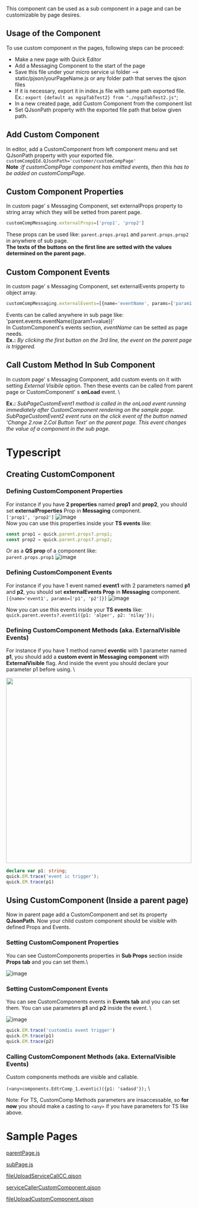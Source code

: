 This component can be used as a sub component in a page and can be customizable by page desires.

## Usage of the Component
To use custom component ın the pages, following steps can be proceed:
*  Make a new page with Quick Editor
*  Add a Messaging Component to the start of the page
*  Save this file under your micro service ui folder --> static/pjson/yourPageName.js or any folder path that serves the qjson files
*  If it is necessary, export it in index.js file with same path exported file.
 Ex.: `export {default as ngspTabTest2} from "./ngspTabTest2.js"`;
*  In a new created page, add Custom Component from the component list
*  Set QJsonPath property with the exported file path that below given path.


## Add Custom Component
In editor, add a CustomComponent from left component menu and set QJsonPath property with your exported file.
`customCompQId.QJsonPath='customer/customCompPage'` \
**Note** :*If customCompPage component has emitted events, then this has to be added on customCompPage.*

## Custom Component Properties
In custom page' s Messaging Component, set externalProps property to string array which they will be setted from parent page.
```js
customCompMessaging.externalProps=['prop1', 'prop2']
```
These props can be used like: `parent.props.prop1` and `parent.props.prop2` in anywhere of sub page. \
**The texts of the buttons on the first line are setted with the values ​​determined on the parent page.**

## Custom Component Events
In custom page' s Messaging Component, set externalEvents property to object array.
```js
customCompMessaging.externalEvents=[{name='eventName', params=['param1', 'param2']}]
```
Events can be called anywhere in sub page like: 'parent.events.eventName({param1=value})' \
In CustomComponent's events section, *eventName* can be setted as page needs. \
**Ex.:** *By clicking the first button on the 3rd line, the event on the parent page is triggered.*

## Call Custom Method In Sub Component
In custom page' s Messaging Component, add custom events on it with setting *External Visibile* option. Then these events can be called from parent page or CustomComponent' s **onLoad** event. \

**Ex.:** *SubPageCustomEvent1 method is called in the onLoad event running immediately after CustomComponent rendering on the sample page. SubPageCustomEvent2 event runs on the click event of the button named 'Change 2.row 2.Col Button Text' on the parent page. This event changes the value of a component in the sub page.*


# Typescript
## Creating CustomComponent
### Defining CustomComponent Properties
For instance if you have **2 properties** named **prop1** and **prop2**, you should set **externalProperties** Prop in **Messaging** component. \
`['prop1', 'prop2']` ![image](https://cdn.softtech.com.tr/ngsp-quick/nemo/dev/mdImages/customComponent/props.png) \
Now you can use this properties inside your **TS events** like:
```ts
const prop1 = quick.parent.props?.prop1;
const prop2 = quick.parent.props?.prop2;
```
Or as a **QS prop** of a component like:\
`parent.props.prop1` ![image](https://cdn.softtech.com.tr/ngsp-quick/nemo/dev/mdImages/customComponent/qsProps.png)


### Defining CustomComponent Events
For instance if you have 1 event named **event1** with 2 parameters named **p1** and **p2**, you should set **externalEvents Prop** in **Messaging** component. \
`[{name='event1', params=['p1', 'p2']}]` ![image](https://cdn.softtech.com.tr/ngsp-quick/nemo/dev/mdImages/customComponent/externalEventsProps.png)

Now you can use this events inside your **TS events** like: `quick.parent.events?.event1({p1: 'alper', p2: 'nilay'});`

### Defining CustomComponent Methods (aka. ExternalVisible Events)
For instance if you have 1 method named **eventic** with 1 parameter named **p1**, you should add a **custom event in Messaging component** with **ExternalVisible** flag. And inside the event you should declare your parameter p1 before using. \

<img src="https://cdn.softtech.com.tr/ngsp-quick/nemo/dev/mdImages/customComponent/externalVisible.png" width="500px" height="auto">

```ts
declare var p1: string;
quick.EM.trace('event ic trigger');
quick.EM.trace(p1)
```

## Using CustomComponent (Inside a parent page)
Now in parent page add a CustomComponent and set its property **QJsonPath**. Now your child custom component should be visible with defined Props and Events.
### Setting CustomComponent Properties
You can see CustomComponents properties in **Sub Props** section inside **Props tab** and you can set them.\

![image](https://cdn.softtech.com.tr/ngsp-quick/nemo/dev/mdImages/customComponent/subProps.png)
### Setting CustomComponent Events
You can see CustomComponents events in **Events tab** and you can set them. You can use parameters **p1** and **p2** inside the event. \

![image](https://cdn.softtech.com.tr/ngsp-quick/nemo/dev/mdImages/customComponent/eventsTab.png)

```ts
quick.EM.trace('customdis event trigger')
quick.EM.trace(p1)
quick.EM.trace(p2)
```
### Calling CustomComponent Methods (aka. ExternalVisible Events)
Custom components methods are visible and callable.

`(<any>components.EdtrComp_1.eventic)({p1: 'sadasd'});` \

Note: For TS, CustomComp Methods parameters are insaccessable, so **for now** you should make a casting to `<any>` if you have parameters for TS like above.


# Sample Pages

<a href="" onclick="this.href='?q=qjsons/parentPage.qjson'; this.target=(window.location !== window.parent.location) ? '' : '_blank';"  target=''>parentPage.js</a>

<a href="" onclick="this.href='?q=qjsons/subPage.qjson'; this.target=(window.location !== window.parent.location) ? '' : '_blank';"  target=''>subPage.js</a>

<a href="" onclick="this.href='?q=qjsons/fileUploadServiceCallCC.qjson'; this.target=(window.location !== window.parent.location) ? '' : '_blank';"  target=''>fileUploadServiceCallCC.qjson</a>

<a href="" onclick="this.href='?q=qjsons/serviceCallerCustomComponent.qjson'; this.target=(window.location !== window.parent.location) ? '' : '_blank';"  target=''>serviceCallerCustomComponent.qjson</a>

<a href="" onclick="this.href='?q=qjsons/fileUploadCustomComponent.qjson'; this.target=(window.location !== window.parent.location) ? '' : '_blank';"  target=''>fileUploadCustomComponent.qjson</a>